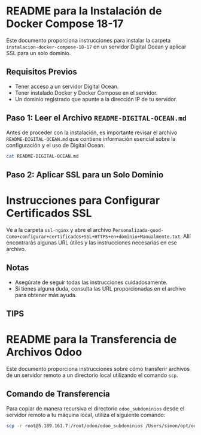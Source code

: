 # README para la Instalación de Docker Compose 18-17

Este documento proporciona instrucciones para instalar la carpeta `instalacion-docker-compose-18-17` en un servidor Digital Ocean y aplicar SSL para un solo dominio.

## Requisitos Previos

- Tener acceso a un servidor Digital Ocean.
- Tener instalado Docker y Docker Compose en el servidor.
- Un dominio registrado que apunte a la dirección IP de tu servidor.

## Paso 1: Leer el Archivo `README-DIGITAL-OCEAN.md`

Antes de proceder con la instalación, es importante revisar el archivo `README-DIGITAL-OCEAN.md` que contiene información esencial sobre la configuración y el uso de Digital Ocean.

```bash
cat README-DIGITAL-OCEAN.md
```


## Paso 2: Aplicar SSL para un Solo Dominio
# Instrucciones para Configurar Certificados SSL

Ve a la carpeta `ssl-nginx` y abre el archivo `Personalizada-good-Como+configurar+certificados+SSL+HTTPS+en+dominio+Manualmente.txt`. Allí encontrarás algunas URL útiles y las instrucciones necesarias en ese archivo.

## Notas

- Asegúrate de seguir todas las instrucciones cuidadosamente.
- Si tienes alguna duda, consulta las URL proporcionadas en el archivo para obtener más ayuda.

## TIPS

# README para la Transferencia de Archivos Odoo

Este documento proporciona instrucciones sobre cómo transferir archivos de un servidor remoto a un directorio local utilizando el comando `scp`.

## Comando de Transferencia

Para copiar de manera recursiva el directorio `odoo_subdominios` desde el servidor remoto a tu máquina local, utiliza el siguiente comando:

```bash
scp -r root@5.189.161.7:/root/odoo/odoo_subdominios /Users/simon/opt/odoo/odoo-skeleton